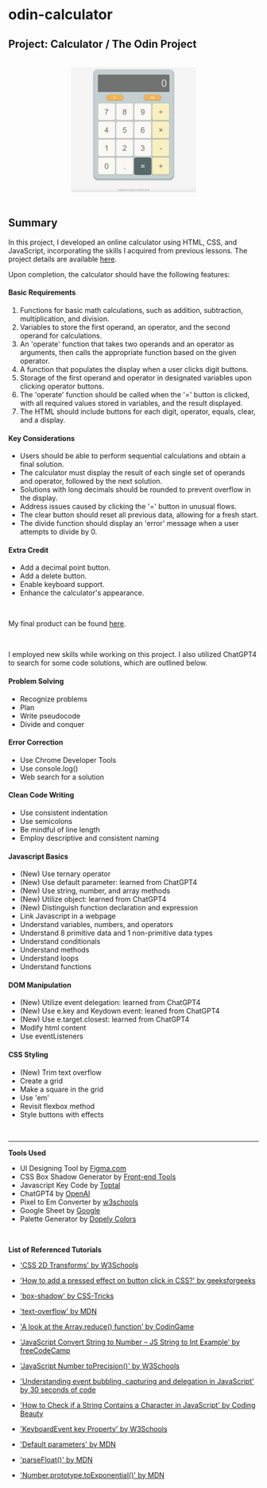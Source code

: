 # odin-calculator
## Project: Calculator / The Odin Project
<br>
<div style="text-align: center;">
<img src="assets/calculator-the-odin-project-keiko-s-2023.png" alt="calculator-project-by-keiko-s-2023" style="max-width: 50%;">
</div>
<br>

## Summary ##
In this project, I developed an online calculator using HTML, CSS, and JavaScript, incorporating the skills I acquired from previous lessons. The project details are available [here](https://www.theodinproject.com/lessons/foundations-calculator).

Upon completion, the calculator should have the following features:

#### Basic Requirements ####
1. Functions for basic math calculations, such as addition, subtraction, multiplication, and division.
2. Variables to store the first operand, an operator, and the second operand for calculations. 
3. An 'operate' function that takes two operands and an operator as arguments, then calls the appropriate function based on the given operator. 
4. A function that populates the display when a user clicks digit buttons. 
5. Storage of the first operand and operator in designated variables upon clicking operator buttons. 
6. The 'operate' function should be called when the '=' button is clicked, with all required values stored in variables, and the result displayed. 
7. The HTML should include buttons for each digit, operator, equals, clear, and a display.
#### Key Considerations ####
* Users should be able to perform sequential calculations and obtain a final solution. 
* The calculator must display the result of each single set of operands and operator, followed by the next solution. 
* Solutions with long decimals should be rounded to prevent overflow in the display. 
* Address issues caused by clicking the '=' button in unusual flows. 
* The clear button should reset all previous data, allowing for a fresh start. 
* The divide function should display an 'error' message when a user attempts to divide by 0. 
#### Extra Credit ####
- Add a decimal point button. 
- Add a delete button. 
- Enable keyboard support. 
- Enhance the calculator's appearance.  

<br>

My final product can be found [here](https://kbelltree.github.io/odin-calculator/). 

<br> 

I employed new skills while working on this project. I also utilized ChatGPT4 to search for some code solutions, which are outlined below.

#### Problem Solving ####
   * Recognize problems
   * Plan
   * Write pseudocode
   * Divide and conquer
#### Error Correction ####
   * Use Chrome Developer Tools
   * Use console.log()
   * Web search for a solution
#### Clean Code Writing ####
   * Use consistent indentation
   * Use semicolons 
   * Be mindful of line length
   * Employ descriptive and consistent naming
#### Javascript Basics ####
   * (New) Use ternary operator
   * (New) Use default parameter: learned from ChatGPT4
   * (New) Use string, number, and array methods
   * (New) Utilize object: learned from ChatGPT4
   * (New) Distinguish function declaration and expression
   * Link Javascript in a webpage   
   * Understand variables, numbers, and operators 
   * Understand 8 primitive data and 1 non-primitive data types
   * Understand conditionals 
   * Understand methods
   * Understand loops
   * Understand functions
#### DOM Manipulation ####
   * (New) Utilize event delegation: learned from ChatGPT4 
   * (New) Use e.key and Keydown event: leaned from ChatGPT4 
   * (New) Use e.target.closest: learned from ChatGPT4
   * Modify html content  
   * Use eventListeners 
#### CSS Styling ####
   * (New) Trim text overflow 
   * Create a grid
   * Make a square in the grid
   * Use 'em'  
   * Revisit flexbox method
   * Style buttons with effects

<br>


***


**Tools Used**
  - UI Designing Tool by [Figma.com](https://www.figma.com)
  - CSS Box Shadow Generator by [Front-end Tools](https://front-end-tools.com/en/generateboxshadow/)
  - Javascript Key Code by [Toptal](https://www.toptal.com/developers/keycode)
  - ChatGPT4 by [OpenAI](https://chat.openai.com)
  - Pixel to Em Converter by [w3schools](https://www.w3schools.com/tags/ref_pxtoemconversion.asp)
  - Google Sheet by [Google](https://www.google.com/drive/)
  - Palette Generator by [Dopely Colors](https://colors.dopely.top/palette-generator/mzrKkjK5cJo)
  

<br>

**List of Referenced Tutorials**

- ['CSS 2D Transforms' by W3Schools](https://www.w3schools.com/css/css3_2dtransforms.asp)

- ['How to add a pressed effect on button click in CSS?' by geeksforgeeks](https://www.geeksforgeeks.org/how-to-add-a-pressed-effect-on-button-click-in-css/)

- ['box-shadow' by CSS-Tricks](https://css-tricks.com/almanac/properties/b/box-shadow/)

- ['text-overflow' by MDN](https://developer.mozilla.org/en-US/docs/Web/CSS/text-overflow)

- ['A look at the Array.reduce() function' by CodinGame](https://www.codingame.com/playgrounds/5474/a-look-at-the-array-reduce-function)

- ['JavaScript Convert String to Number – JS String to Int Example' by freeCodeCamp](https://www.freecodecamp.org/news/javascript-convert-string-to-number-js-string-to-int-example/)

- ['JavaScript Number toPrecision()' by W3Schools](https://www.w3schools.com/jsref/jsref_toprecision.asp)

- ['Understanding event bubbling, capturing and delegation in JavaScript' by 30 seconds of code](https://www.30secondsofcode.org/articles/s/javascript-event-bubbling-capturing-delegation/)

- ['How to Check if a String Contains a Character in JavaScript' by Coding Beauty](https://javascript.plainenglish.io/javascript-check-if-string-contains-character-1f6b77394ca5)

- ['KeyboardEvent key Property' by W3Schools](https://www.w3schools.com/jsref/event_key_key.asp)

- ['Default parameters' by MDN](https://developer.mozilla.org/en-US/docs/Web/JavaScript/Reference/Functions/Default_parameters)

- ['parseFloat()' by MDN](https://developer.mozilla.org/en-US/docs/Web/JavaScript/Reference/Global_Objects/parseFloat#using_parsefloat)

- ['Number.prototype.toExponential()' by MDN](https://developer.mozilla.org/en-US/docs/Web/JavaScript/Reference/Global_Objects/Number/toExponential)



 

